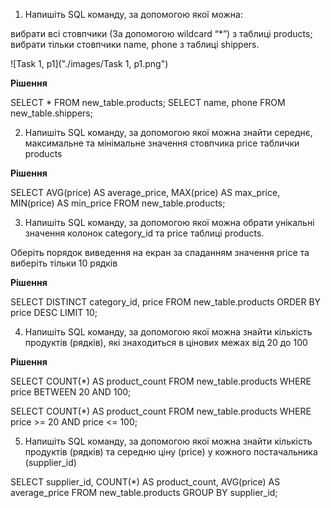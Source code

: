 1. Напишіть SQL команду, за допомогою якої можна:

вибрати всі стовпчики (За допомогою wildcard “*”) з таблиці products;
вибрати тільки стовпчики name, phone з таблиці shippers.

![Task 1, p1]("./images/Task 1, p1.png")

**Рішення**

SELECT * FROM new_table.products;
SELECT name, phone FROM new_table.shippers;

2.  Напишіть SQL команду, за допомогою якої можна знайти середнє, максимальне та мінімальне значення стовпчика price таблички products

**Рішення** 

SELECT AVG(price) AS average_price, 
       MAX(price) AS max_price, 
       MIN(price) AS min_price
FROM new_table.products;

3. Напишіть SQL команду, за допомогою якої можна обрати унікальні значення колонок category_id та price таблиці products.

Оберіть порядок виведення на екран за спаданням значення price та виберіть тільки 10 рядків
 
**Рішення** 

SELECT DISTINCT category_id, price 
FROM new_table.products
ORDER BY price DESC
LIMIT 10;

4. Напишіть SQL команду, за допомогою якої можна знайти кількість продуктів (рядків), які знаходиться в цінових межах від 20 до 100

**Рішення** 

SELECT COUNT(*) AS product_count
FROM new_table.products
WHERE price BETWEEN 20 AND 100;

SELECT COUNT(*) AS product_count
FROM new_table.products
WHERE price >= 20 AND price <= 100;

5. Напишіть SQL команду, за допомогою якої можна знайти кількість продуктів (рядків) та середню ціну (price) у кожного постачальника (supplier_id)

SELECT supplier_id, 
       COUNT(*) AS product_count, 
       AVG(price) AS average_price
FROM new_table.products
GROUP BY supplier_id;